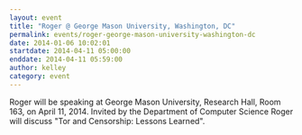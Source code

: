 ```yaml
---
layout: event
title: "Roger @ George Mason University, Washington, DC"
permalink: events/roger-george-mason-university-washington-dc
date: 2014-01-06 10:02:01
startdate: 2014-04-11 05:00:00
enddate: 2014-04-11 05:59:00
author: kelley
category: event
---
```


Roger will be speaking at George Mason University, Research Hall, Room 163, on April 11, 2014. Invited by the Department of Computer Science Roger will discuss "Tor and Censorship: Lessons Learned".
